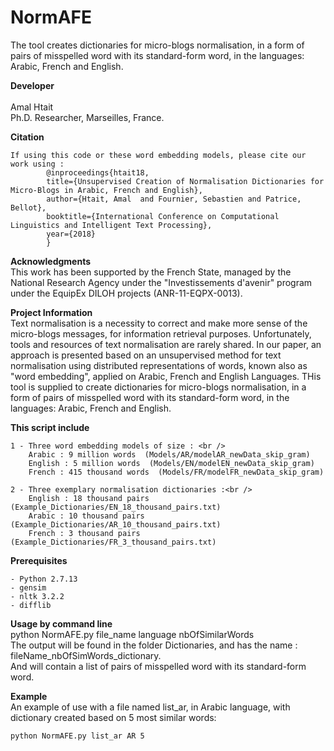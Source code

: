 # NormAFE
The tool creates dictionaries for micro-blogs normalisation, in a form of pairs of misspelled word with its standard-form word, in the languages: Arabic, French and English.

**Developer** <br />	
Amal Htait <br />
Ph.D. Researcher, Marseilles, France. <br />


**Citation** <br />
```	
If using this code or these word embedding models, please cite our work using : 
		@inproceedings{htait18, 
  		title={Unsupervised Creation of Normalisation Dictionaries for Micro-Blogs in Arabic, French and English}, 
  		author={Htait, Amal  and Fournier, Sebastien and Patrice, Bellot}, 
  		booktitle={International Conference on Computational Linguistics and Intelligent Text Processing}, 
  		year={2018} 
		} 
```

**Acknowledgments** <br />
This work has been supported by the French State, managed by the National Research Agency under the "Investissements d'avenir" program under the EquipEx DILOH projects (ANR-11-EQPX-0013). <br />


**Project Information** <br />
Text normalisation is a necessity to correct and make more sense of the micro-blogs messages, for information retrieval purposes. Unfortunately, tools and resources of text normalisation are rarely shared. In our paper, an approach is presented based on an unsupervised method for text normalisation using distributed representations of words, known also as "word embedding", applied on Arabic, French and English Languages. THis tool is supplied to create dictionaries for micro-blogs normalisation, in a form of pairs of misspelled word with its standard-form word, in the languages: Arabic, French and English. <br />

**This script include** <br />
```
1 - Three word embedding models of size : <br />
	Arabic : 9 million words  (Models/AR/modelAR_newData_skip_gram)
	English : 5 million words  (Models/EN/modelEN_newData_skip_gram)
	French : 415 thousand words  (Models/FR/modelFR_newData_skip_gram)
```
```
2 - Three exemplary normalisation dictionaries :<br />
	English : 18 thousand pairs  (Example_Dictionaries/EN_18_thousand_pairs.txt)
	Arabic : 10 thousand pairs  (Example_Dictionaries/AR_10_thousand_pairs.txt)
	French : 3 thousand pairs  (Example_Dictionaries/FR_3_thousand_pairs.txt)
```

**Prerequisites** <br />
```
- Python 2.7.13
- gensim
- nltk 3.2.2
- difflib
```

**Usage by command line** <br />
python NormAFE.py file_name language nbOfSimilarWords <br />
The output will be found in the folder Dictionaries, and has the name : fileName_nbOfSimWords_dictionary. <br />
And will contain a list of pairs of misspelled word with its standard-form word. <br />
 
**Example** <br />
An example of use with a file named list_ar, in Arabic language, with dictionary created based on 5 most similar words: <br />
```
python NormAFE.py list_ar AR 5
```
